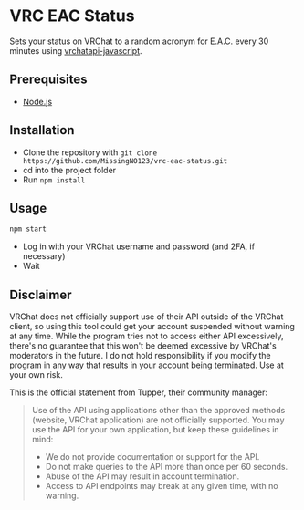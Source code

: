 # VRC EAC Status

Sets your status on VRChat to a random acronym for E.A.C. every 30 minutes using [vrchatapi-javascript](https://github.com/vrchatapi/vrchatapi-javascript).

## Prerequisites
- [Node.js](https://nodejs.org)

## Installation
- Clone the repository with `git clone https://github.com/MissingNO123/vrc-eac-status.git`
- cd into the project folder
- Run `npm install`

## Usage
```bash
npm start
```
- Log in with your VRChat username and password (and 2FA, if necessary)
- Wait

## Disclaimer

VRChat does not officially support use of their API outside of the VRChat client, 
so using this tool could get your account suspended without warning at any time.
While the program tries not to access either API excessively, 
there's no guarantee that this won't be deemed excessive by VRChat's moderators in the future.
I do not hold responsibility if you modify the program in any way that results in your account being terminated.
Use at your own risk.

This is the official statement from Tupper, their community manager:

> Use of the API using applications other than the approved methods (website, VRChat application) are not officially supported. You may use the API for your own application, but keep these guidelines in mind:
> * We do not provide documentation or support for the API.
> * Do not make queries to the API more than once per 60 seconds.
> * Abuse of the API may result in account termination.
> * Access to API endpoints may break at any given time, with no warning.
